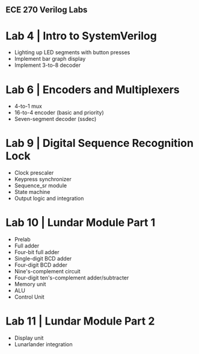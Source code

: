 ## ECE 270 Verilog Labs

# Lab 4 | Intro to SystemVerilog
- Lighting up LED segments with button presses
- Implement bar graph display
- Implement 3-to-8 decoder

# Lab 6 | Encoders and Multiplexers
- 4-to-1 mux
- 16-to-4 encoder (basic and priority)
- Seven-segment decoder (ssdec)

# Lab 9 | Digital Sequence Recognition Lock
- Clock prescaler
- Keypress synchronizer
- Sequence_sr module
- State machine
- Output logic and integration

# Lab 10 | Lundar Module Part 1
- Prelab
-   Full adder
-   Four-bit full adder
-   Single-digit BCD adder
-   Four-digit BCD adder
-   Nine's-complement circuit
-   Four-digit ten's-complement adder/subtracter
- Memory unit
- ALU
- Control Unit

# Lab 11 | Lundar Module Part 2
- Display unit
- Lunarlander integration 
